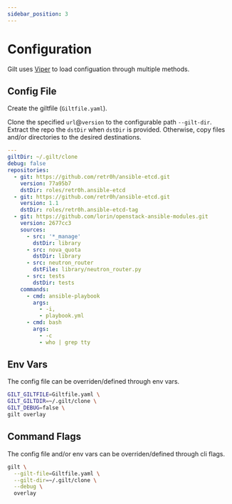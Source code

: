 ```yaml
---
sidebar_position: 3
---
```


# Configuration

Gilt uses [Viper][] to load configuation through multiple methods.

## Config File

Create the giltfile (`Giltfile.yaml`).

Clone the specified `url`@`version` to the configurable path `--gilt-dir`.
Extract the repo the `dstDir` when `dstDir` is provided. Otherwise, copy files
and/or directories to the desired destinations.

```yaml
---
giltDir: ~/.gilt/clone
debug: false
repositories:
  - git: https://github.com/retr0h/ansible-etcd.git
    version: 77a95b7
    dstDir: roles/retr0h.ansible-etcd
  - git: https://github.com/retr0h/ansible-etcd.git
    version: 1.1
    dstDir: roles/retr0h.ansible-etcd-tag
  - git: https://github.com/lorin/openstack-ansible-modules.git
    version: 2677cc3
    sources:
      - src: '*_manage'
        dstDir: library
      - src: nova_quota
        dstDir: library
      - src: neutron_router
        dstFile: library/neutron_router.py
      - src: tests
        dstDir: tests
    commands:
      - cmd: ansible-playbook
        args:
          - -i,
          - playbook.yml
      - cmd: bash
        args:
          - -c
          - who | grep tty
```

## Env Vars

The config file can be overriden/defined through env vars.

```bash
GILT_GILTFILE=Giltfile.yaml \
GILT_GILTDIR=~/.gilt/clone \
GILT_DEBUG=false \
gilt overlay
```

## Command Flags

The config file and/or env vars can be overriden/defined through cli flags.

```bash
gilt \
  --gilt-file=Giltfile.yaml \
  --gilt-dir=~/.gilt/clone \
  --debug \
  overlay
```

<!-- prettier-ignore-start -->
[Viper]: https://github.com/spf13/viper
<!-- prettier-ignore-end -->
